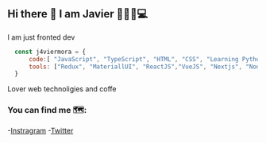 ## Hi there 👋 I am Javier 👨🏽‍💻💻 

I am just fronted dev

```js
  const j4viermora = {
      code:[ "JavaScript", "TypeScript", "HTML", "CSS", "Learning Python"],
      tools: ["Redux", "MateriallUI", "ReactJS","VueJS", "Nextjs", "Nodejs"]
  }
```

Lover web technoligies and coffe

### You can find me 🗺️:
-[Instragram](https://instagram.com/hobbylayer)
-[Twitter](https://twitter.com/j4viermora)
